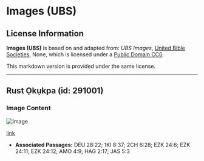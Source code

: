 # Images (UBS)

## License Information

**Images (UBS)** is based on and adapted from: _UBS Images_, [United Bible Societies](https://unitedbiblesocieties.org/), None, which is licensed under a [Public Domain CC0](https://creativecommons.org/public-domain/cc0/).

This markdown version is provided under the same license.



--------------------------------

## Rust Ọkụkpa (id: 291001)

### Image Content

![Image](https://cdn.aquifer.bible/aquifer-content/resources/Media/WEB-0890_rust_chain.jpg)

[link](https://cdn.aquifer.bible/aquifer-content/resources/Media/WEB-0890_rust_chain.jpg)

* **Associated Passages:** DEU 28:22; 1KI 8:37; 2CH 6:28; EZK 24:6; EZK 24:11; EZK 24:12; AMO 4:9; HAG 2:17; JAS 5:3

